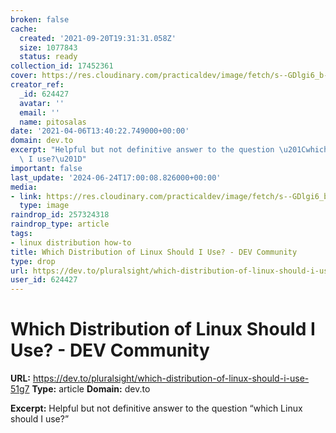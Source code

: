 ```yaml
---
broken: false
cache:
  created: '2021-09-20T19:31:31.058Z'
  size: 1077843
  status: ready
collection_id: 17452361
cover: https://res.cloudinary.com/practicaldev/image/fetch/s--GDlgi6_b--/c_imagga_scale,f_auto,fl_progressive,h_500,q_auto,w_1000/https://thepracticaldev.s3.amazonaws.com/i/36ginuawg0d6am4ltn0b.jpg
creator_ref:
  _id: 624427
  avatar: ''
  email: ''
  name: pitosalas
date: '2021-04-06T13:40:22.749000+00:00'
domain: dev.to
excerpt: "Helpful but not definitive answer to the question \u201Cwhich Linux should\
  \ I use?\u201D"
important: false
last_update: '2024-06-24T17:00:08.826000+00:00'
media:
- link: https://res.cloudinary.com/practicaldev/image/fetch/s--GDlgi6_b--/c_imagga_scale,f_auto,fl_progressive,h_500,q_auto,w_1000/https://thepracticaldev.s3.amazonaws.com/i/36ginuawg0d6am4ltn0b.jpg
  type: image
raindrop_id: 257324318
raindrop_type: article
tags:
- linux distribution how-to
title: Which Distribution of Linux Should I Use? - DEV Community
type: drop
url: https://dev.to/pluralsight/which-distribution-of-linux-should-i-use-51g7
user_id: 624427
---
```


# Which Distribution of Linux Should I Use? - DEV Community

**URL:** https://dev.to/pluralsight/which-distribution-of-linux-should-i-use-51g7
**Type:** article
**Domain:** dev.to

**Excerpt:** Helpful but not definitive answer to the question “which Linux should I use?”
